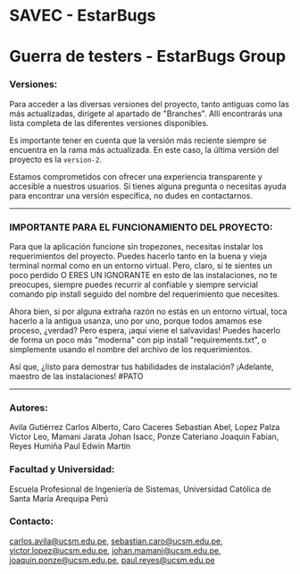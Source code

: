 # SAVEC - EstarBugs
# Guerra de testers - EstarBugs Group

### Versiones:
Para acceder a las diversas versiones del proyecto, tanto antiguas como las más actualizadas, dirígete al apartado de "Branches". Allí encontrarás una lista completa de las diferentes versiones disponibles.

Es importante tener en cuenta que la versión más reciente siempre se encuentra en la rama más actualizada. En este caso, la última versión del proyecto es la `version-2`.

Estamos comprometidos con ofrecer una experiencia transparente y accesible a nuestros usuarios. Si tienes alguna pregunta o necesitas ayuda para encontrar una versión específica, no dudes en contactarnos.


---
### IMPORTANTE PARA EL FUNCIONAMIENTO DEL PROYECTO:
Para que la aplicación funcione sin tropezones, necesitas instalar los requerimientos del proyecto. Puedes hacerlo tanto en la buena y vieja terminal normal como en un entorno virtual. Pero, claro, si te sientes un poco perdido O ERES UN IGNORANTE en esto de las instalaciones, no te preocupes, siempre puedes recurrir al confiable y siempre servicial comando pip install seguido del nombre del requerimiento que necesites.

Ahora bien, si por alguna extraña razón no estás en un entorno virtual, toca hacerlo a la antigua usanza, uno por uno, porque todos amamos ese proceso, ¿verdad? Pero espera, ¡aquí viene el salvavidas! Puedes hacerlo de forma un poco más "moderna" con pip install "requirements.txt", o simplemente usando el nombre del archivo de los requerimientos.

Así que, ¿listo para demostrar tus habilidades de instalación? ¡Adelante, maestro de las instalaciones! #PATO

---
### Autores: 
Avila Gutiérrez Carlos Alberto, Caro Caceres Sebastian Abel, Lopez Palza Victor Leo, Mamani Jarata Johan Isacc, Ponze Cateriano Joaquin Fabian, Reyes Humiña Paul Edwin Martin
### Facultad y Universidad:
Escuela Profesional de Ingeniería de Sistemas, Universidad Católica de Santa María Arequipa Perú
### Contacto: 
carlos.avila@ucsm.edu.pe, sebastian.caro@ucsm.edu.pe, victor.lopez@ucsm.edu.pe, johan.mamani@ucsm.edu.pe, joaquin.ponze@ucsm.edu.pe, paul.reyes@ucsm.edu.pe
